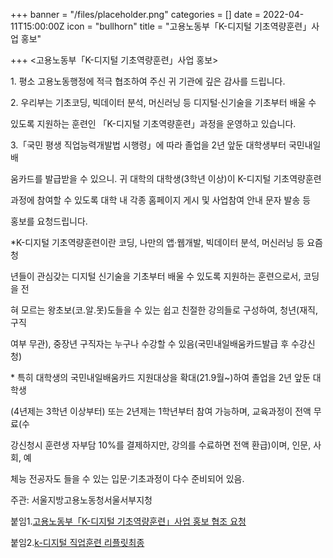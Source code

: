 +++
banner = "/files/placeholder.png"
categories = []
date = 2022-04-11T15:00:00Z
icon = "bullhorn"
title = "고용노동부「K-디지털 기초역량훈련」사업 홍보"

+++
<고용노동부「K-디지털 기초역량훈련」사업 홍보>

1\. 평소 고용노동행정에 적극 협조하여 주신 귀 기관에 깊은 감사를 드립니다.

2\. 우리부는 기초코딩, 빅데이터 분석, 머신러닝 등 디지털·신기술을 기초부터 배울 수

있도록 지원하는 훈련인 「K-디지털 기초역량훈련」과정을 운영하고 있습니다.

3\.「국민 평생 직업능력개발법 시행령」에 따라 졸업을 2년 앞둔 대학생부터 국민내일배

움카드를 발급받을 수 있으니. 귀 대학의 대학생(3학년 이상)이 K-디지털 기초역량훈련

과정에 참여할 수 있도록 대학 내 각종 홈페이지 게시 및 사업참여 안내 문자 발송 등

홍보를 요청드립니다.

\*K-디지털 기초역량훈련이란 코딩, 나만의 앱·웹개발, 빅데이터 분석, 머신러닝 등 요즘 청

년들이 관심갖는 디지털 신기술을 기초부터 배울 수 있도록 지원하는 훈련으로서, 코딩을 전

혀 모르는 왕초보(코.알.못)도들을 수 있는 쉽고 친절한 강의들로 구성하여, 청년(재직, 구직

여부 무관), 중장년 구직자는 누구나 수강할 수 있음(국민내일배움카드발급 후 수강신청)

\* 특히 대학생의 국민내일배움카드 지원대상을 확대(21.9월\~)하여 졸업을 2년 앞둔 대학생

(4년제는 3학년 이상부터) 또는 2년제는 1학년부터 참여 가능하며, 교육과정이 전액 무료(수

강신청시 훈련생 자부담 10%를 결제하지만, 강의를 수료하면 전액 환급)이며, 인문, 사회, 예

체능 전공자도 들을 수 있는 입문·기초과정이 다수 준비되어 있음.

주관: 서울지방고용노동청서울서부지청

붙임1.[고용노동부「K-디지털 기초역량훈련」사업 홍보 협조 요청](/files/k.pdf)

붙임2.[k-디지털 직업훈련 리플릿최종](/files/k-_.pdf)
